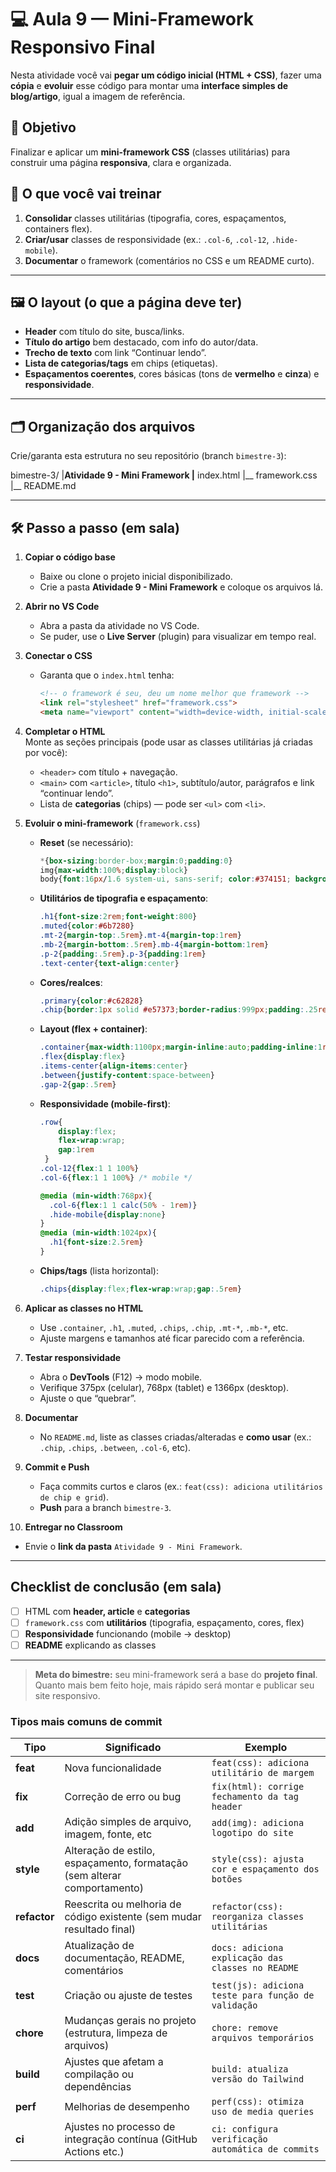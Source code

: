 # 💻 Aula 9 — Mini-Framework Responsivo Final

Nesta atividade você vai **pegar um código inicial (HTML + CSS)**, fazer uma **cópia** e **evoluir** esse código para montar uma **interface simples de blog/artigo**, igual a imagem de referência.

## 🎯 Objetivo
Finalizar e aplicar um **mini-framework CSS** (classes utilitárias) para construir uma página **responsiva**, clara e organizada.

## 🧠 O que você vai treinar
1. **Consolidar** classes utilitárias (tipografia, cores, espaçamentos, containers flex).  
2. **Criar/usar** classes de responsividade (ex.: `.col-6`, `.col-12`, `.hide-mobile`).  
3. **Documentar** o framework (comentários no CSS e um README curto).

---

## 🖼️ O layout (o que a página deve ter)
- **Header** com título do site, busca/links.  
- **Título do artigo** bem destacado, com info do autor/data.  
- **Trecho de texto** com link “Continuar lendo”.  
- **Lista de categorias/tags** em chips (etiquetas).  
- **Espaçamentos coerentes**, cores básicas (tons de **vermelho** e **cinza**) e **responsividade**.

---

## 🗂️ Organização dos arquivos
Crie/garanta esta estrutura no seu repositório (branch `bimestre-3`):

bimestre-3/
|__Atividade 9 - Mini Framework
   |__ index.html
   |__ framework.css
   |__ README.md


---

## 🛠️ Passo a passo (em sala)

1) **Copiar o código base**  
   - Baixe ou clone o projeto inicial disponibilizado.  
   - Crie a pasta **Atividade 9 - Mini Framework** e coloque os arquivos lá.

2) **Abrir no VS Code**  
   - Abra a pasta da atividade no VS Code.  
   - Se puder, use o **Live Server** (plugin) para visualizar em tempo real.

3) **Conectar o CSS**  
   - Garanta que o `index.html` tenha:  
     ```html
     <!-- o framework é seu, deu um nome melhor que framework -->
     <link rel="stylesheet" href="framework.css">
     <meta name="viewport" content="width=device-width, initial-scale=1">
     ```

4) **Completar o HTML**  
   Monte as seções principais (pode usar as classes utilitárias já criadas por você):  
   - `<header>` com título + navegação.  
   - `<main>` com `<article>`, título `<h1>`, subtítulo/autor, parágrafos e link “continuar lendo”.  
   - Lista de **categorias** (chips) — pode ser `<ul>` com `<li>`.

5) **Evoluir o mini-framework** (`framework.css`)  
   - **Reset** (se necessário):  
     ```css
     *{box-sizing:border-box;margin:0;padding:0}
     img{max-width:100%;display:block}
     body{font:16px/1.6 system-ui, sans-serif; color:#374151; background:#f6f7f8;}
     ```


   - **Utilitários de tipografia e espaçamento**:  
     ```css
     .h1{font-size:2rem;font-weight:800}
     .muted{color:#6b7280}
     .mt-2{margin-top:.5rem}.mt-4{margin-top:1rem}
     .mb-2{margin-bottom:.5rem}.mb-4{margin-bottom:1rem}
     .p-2{padding:.5rem}.p-3{padding:1rem}
     .text-center{text-align:center}
     ```


   - **Cores/realces**:  
     ```css
     .primary{color:#c62828}
     .chip{border:1px solid #e57373;border-radius:999px;padding:.25rem .5rem;color:#c62828;background:#fff}
     ```

   - **Layout (flex + container)**:  
     ```css
     .container{max-width:1100px;margin-inline:auto;padding-inline:1rem}
     .flex{display:flex}
     .items-center{align-items:center}
     .between{justify-content:space-between}
     .gap-2{gap:.5rem}
     ```

   - **Responsividade (mobile-first)**:  
     ```css
     .row{
         display:flex;
         flex-wrap:wrap;
         gap:1rem
      }
     .col-12{flex:1 1 100%}
     .col-6{flex:1 1 100%} /* mobile */

     @media (min-width:768px){
       .col-6{flex:1 1 calc(50% - 1rem)}
       .hide-mobile{display:none}
     }
     @media (min-width:1024px){
       .h1{font-size:2.5rem}
     }
     ```
   - **Chips/tags** (lista horizontal):  
     ```css
     .chips{display:flex;flex-wrap:wrap;gap:.5rem}
     ```

6) **Aplicar as classes no HTML**  
   - Use `.container`, `.h1`, `.muted`, `.chips`, `.chip`, `.mt-*`, `.mb-*`, etc.  
   - Ajuste margens e tamanhos até ficar parecido com a referência.
  

7) **Testar responsividade**  
   - Abra o **DevTools** (F12) → modo mobile.  
   - Verifique 375px (celular), 768px (tablet) e 1366px (desktop).  
   - Ajuste o que “quebrar”.

8) **Documentar**  
   - No `README.md`, liste as classes criadas/alteradas e **como usar** (ex.: `.chip`, `.chips`, `.between`, `.col-6`, etc).

9) **Commit e Push**  
   - Faça commits curtos e claros (ex.: `feat(css): adiciona utilitários de chip e grid`).
   - **Push** para a branch `bimestre-3`.

10) **Entregar no Classroom**  
   - Envie o **link da pasta** `Atividade 9 - Mini Framework`.

---

## Checklist de conclusão (em sala)
- [ ] HTML com **header, article** e **categorias**  
- [ ] `framework.css` com **utilitários** (tipografia, espaçamento, cores, flex)  
- [ ] **Responsividade** funcionando (mobile → desktop)  
- [ ] **README** explicando as classes

---

> **Meta do bimestre:** seu mini-framework será a base do **projeto final**. Quanto mais bem feito hoje, mais rápido será montar e publicar seu site responsivo.


### Tipos mais comuns de commit

| Tipo         | Significado                                                              | Exemplo                                             |
| ------------ | ------------------------------------------------------------------------ | --------------------------------------------------- |
| **feat**     | Nova funcionalidade                                                      | `feat(css): adiciona utilitário de margem`          |
| **fix**      | Correção de erro ou bug                                                  | `fix(html): corrige fechamento da tag header`       |
| **add**      | Adição simples de arquivo, imagem, fonte, etc                            | `add(img): adiciona logotipo do site`               |
| **style**    | Alteração de estilo, espaçamento, formatação (sem alterar comportamento) | `style(css): ajusta cor e espaçamento dos botões`   |
| **refactor** | Reescrita ou melhoria de código existente (sem mudar resultado final)    | `refactor(css): reorganiza classes utilitárias`     |
| **docs**     | Atualização de documentação, README, comentários                         | `docs: adiciona explicação das classes no README`   |
| **test**     | Criação ou ajuste de testes                                              | `test(js): adiciona teste para função de validação` |
| **chore**    | Mudanças gerais no projeto (estrutura, limpeza de arquivos)              | `chore: remove arquivos temporários`                |
| **build**    | Ajustes que afetam a compilação ou dependências                          | `build: atualiza versão do Tailwind`                |
| **perf**     | Melhorias de desempenho                                                  | `perf(css): otimiza uso de media queries`           |
| **ci**       | Ajustes no processo de integração contínua (GitHub Actions etc.)         | `ci: configura verificação automática de commits`   |